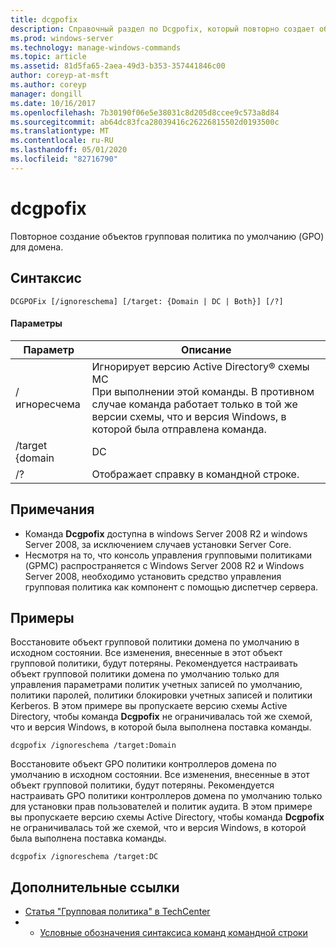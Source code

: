 ```yaml
---
title: dcgpofix
description: Справочный раздел по Dcgpofix, который повторно создает объекты групповая политика по умолчанию (GPO) для домена.
ms.prod: windows-server
ms.technology: manage-windows-commands
ms.topic: article
ms.assetid: 81d5fa65-2aea-49d3-b353-357441846c00
author: coreyp-at-msft
ms.author: coreyp
manager: dongill
ms.date: 10/16/2017
ms.openlocfilehash: 7b30190f06e5e38031c8d205d8ccee9c573a8d84
ms.sourcegitcommit: ab64dc83fca28039416c26226815502d0193500c
ms.translationtype: MT
ms.contentlocale: ru-RU
ms.lasthandoff: 05/01/2020
ms.locfileid: "82716790"
---
```

# <a name="dcgpofix"></a>dcgpofix

Повторное создание объектов групповая политика по умолчанию (GPO) для домена.

## <a name="syntax"></a>Синтаксис

```
DCGPOFix [/ignoreschema] [/target: {Domain | DC | Both}] [/?]
```

#### <a name="parameters"></a>Параметры

|    Параметр    |                                                                                                 Описание                                                                                                 |
|-----------------|-------------------------------------------------------------------------------------------------------------------------------------------------------------------------------------------------------------|
|  /игноресчема  | Игнорирует версию Active Directory® схемы MC</br>При выполнении этой команды. В противном случае команда работает только в той же версии схемы, что и версия Windows, в которой была отправлена команда. |
| /target {domain |                                                                                                     DC                                                                                                      |
|       /?        |                                                                                    Отображает справку в командной строке.                                                                                     |

## <a name="remarks"></a>Примечания

-   Команда **Dcgpofix** доступна в windows Server 2008 R2 и windows Server 2008, за исключением случаев установки Server Core.
-   Несмотря на то, что консоль управления групповыми политиками (GPMC) распространяется с Windows Server 2008 R2 и Windows Server 2008, необходимо установить средство управления групповая политика как компонент с помощью диспетчер сервера.

## <a name="examples"></a>Примеры

Восстановите объект групповой политики домена по умолчанию в исходном состоянии. Все изменения, внесенные в этот объект групповой политики, будут потеряны. Рекомендуется настраивать объект групповой политики домена по умолчанию только для управления параметрами политик учетных записей по умолчанию, политики паролей, политики блокировки учетных записей и политики Kerberos. В этом примере вы пропускаете версию схемы Active Directory, чтобы команда **Dcgpofix** не ограничивалась той же схемой, что и версия Windows, в которой была выполнена поставка команды.
```
dcgpofix /ignoreschema /target:Domain
```
Восстановите объект GPO политики контроллеров домена по умолчанию в исходном состоянии. Все изменения, внесенные в этот объект групповой политики, будут потеряны. Рекомендуется настраивать GPO политики контроллеров домена по умолчанию только для установки прав пользователей и политик аудита. В этом примере вы пропускаете версию схемы Active Directory, чтобы команда **Dcgpofix** не ограничивалась той же схемой, что и версия Windows, в которой была выполнена поставка команды.
```
dcgpofix /ignoreschema /target:DC
```

## <a name="additional-references"></a>Дополнительные ссылки

-   [Статья "Групповая политика" в TechCenter](https://go.microsoft.com/fwlink/?LinkID=145531)
-   - [Условные обозначения синтаксиса команд командной строки](command-line-syntax-key.md)